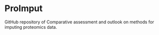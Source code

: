 # ProImput
GitHub repository of Comparative assessment and outlook on methods for imputing proteomics data.
